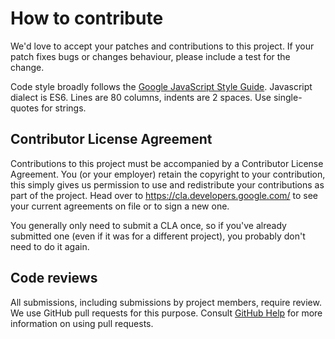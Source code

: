 # How to contribute

We'd love to accept your patches and contributions to this project. If your
patch fixes bugs or changes behaviour, please include a test for the change.

Code style broadly follows the [Google JavaScript Style
Guide](https://google.github.io/styleguide/javascriptguide.xml). Javascript
dialect is ES6. Lines are 80 columns, indents are 2 spaces. Use single-quotes
for strings.

## Contributor License Agreement

Contributions to this project must be accompanied by a Contributor License
Agreement. You (or your employer) retain the copyright to your contribution,
this simply gives us permission to use and redistribute your contributions as
part of the project. Head over to <https://cla.developers.google.com/> to see
your current agreements on file or to sign a new one.

You generally only need to submit a CLA once, so if you've already submitted one
(even if it was for a different project), you probably don't need to do it
again.

## Code reviews

All submissions, including submissions by project members, require review. We
use GitHub pull requests for this purpose. Consult [GitHub Help] for more
information on using pull requests.

[GitHub Help]: https://help.github.com/articles/about-pull-requests/
